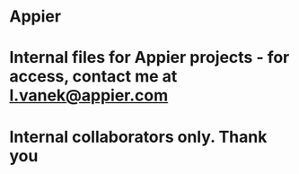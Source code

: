 # Appier
# Internal files for Appier projects - for access, contact me at l.vanek@appier.com
# Internal collaborators only. Thank you
